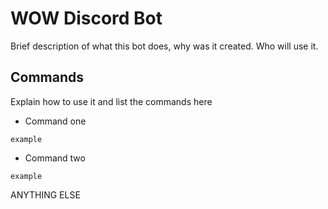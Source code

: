 # WOW Discord Bot

Brief description of what this bot does, why was it created. Who will use it.

## Commands

Explain how to use it and list the commands here

- Command one

```
example
```

- Command two

```
example
```

ANYTHING ELSE
